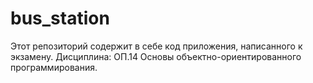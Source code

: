 # bus_station
Этот репозиторий содержит в себе код приложения, написанного к экзамену. Дисциплина: ОП.14 Основы объектно-ориентированного программирования.
